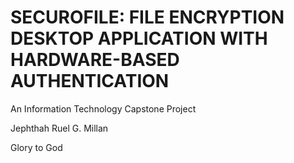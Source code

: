 # SECUROFILE: FILE ENCRYPTION DESKTOP APPLICATION WITH HARDWARE-BASED AUTHENTICATION

An Information Technology Capstone Project

Jephthah Ruel G. Millan

Glory to God

